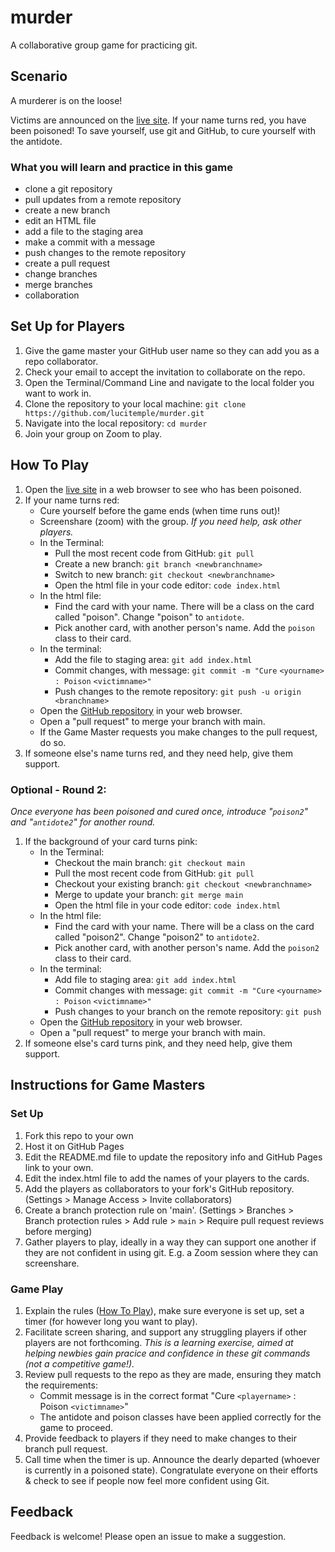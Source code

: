# murder
A collaborative group game for practicing git.

## Scenario ## 
A murderer is on the loose! 

Victims are announced on the [live site](https://lucitemple.github.io/murder/). If your name turns red, you have been poisoned! To save yourself, use git and GitHub, to cure yourself with the antidote.

### What you will learn and practice in this game ###
- clone a git repository
- pull updates from a remote repository
- create a new branch
- edit an HTML file
- add a file to the staging area
- make a commit with a message
- push changes to the remote repository
- create a pull request
- change branches
- merge branches
- collaboration

## Set Up for Players ##
1. Give the game master your GitHub user name so they can add you as a repo collaborator. 
2. Check your email to accept the invitation to collaborate on the repo.
3. Open the Terminal/Command Line and navigate to the local folder you want to work in.
4. Clone the repository to your local machine: `git clone https://github.com/lucitemple/murder.git `
5. Navigate into the local repository: `cd murder`
6. Join your group on Zoom to play.

## How To Play ##
1. Open the [live site](https://lucitemple.github.io/murder/) in a web browser to see who has been poisoned.
2. If your name turns red:
   - Cure yourself before the game ends (when time runs out)!
   - Screenshare (zoom) with the group. _If you need help, ask other players._
   - In the Terminal:
     - Pull the most recent code from GitHub: `git pull`
     - Create a new branch: `git branch <newbranchname>`
     - Switch to new branch: `git checkout <newbranchname>`
     - Open the html file in your code editor: `code index.html`
   - In the html file:
     - Find the card with your name. There will be a class on the card called "poison". Change "poison" to `antidote`.
     - Pick another card, with another person's name. Add the `poison` class to their card.
   - In the terminal: 
     - Add the file to staging area: `git add index.html`
     - Commit changes, with message: `git commit -m "Cure` `<yourname>` `: Poison` `<victimname>"`
     - Push changes to the remote repository: `git push -u origin <branchname>`
   - Open the [GitHub repository](https://github.com/lucitemple/murder) in your web browser.
   - Open a "pull request" to merge your branch with main.
   - If the Game Master requests you make changes to the pull request, do so.
3. If someone else's name turns red, and they need help, give them support.

### Optional - Round 2: ###
_Once everyone has been poisoned and cured once, introduce "`poison2`" and "`antidote2`" for another round._
1. If the background of your card turns pink:
   - In the Terminal:
     - Checkout the main branch: `git checkout main`
     - Pull the most recent code from GitHub: `git pull`
     - Checkout your existing branch: `git checkout <newbranchname>`
     - Merge to update your branch: `git merge main`
     - Open the html file in your code editor: `code index.html`
   - In the html file:
     - Find the card with your name. There will be a class on the card called "poison2". Change "poison2" to `antidote2`.
     - Pick another card, with another person's name. Add the `poison2` class to their card.
   - In the terminal: 
     - Add file to staging area: `git add index.html`
     - Commit changes with message: `git commit -m "Cure` `<yourname>` `: Poison` `<victimname>"`
     - Push changes to your branch on the remote repository: `git push`
   - Open the [GitHub repository](https://github.com/lucitemple/murder) in your web browser.
   - Open a "pull request" to merge your branch with main.
2. If someone else's card turns pink, and they need help, give them support.


## Instructions for Game Masters ##
### Set Up ###
1. Fork this repo to your own
2. Host it on GitHub Pages
3. Edit the README.md file to update the repository info and GitHub Pages link to your own.
4. Edit the index.html file to add the names of your players to the cards.
5. Add the players as collaborators to your fork's GitHub repository. (Settings > Manage Access > Invite collaborators)
6. Create a branch protection rule on 'main'. (Settings > Branches > Branch protection rules > Add rule > `main` > Require pull request reviews before merging)
7. Gather players to play, ideally in a way they can support one another if they are not confident in using git. E.g. a Zoom session where they can screenshare.

### Game Play ###
1. Explain the rules ([How To Play](https://github.com/lucitemple/murder#how-to-play)), make sure everyone is set up, set a timer (for however long you want to play).
2. Facilitate screen sharing, and support any struggling players if other players are not forthcoming. _This is a learning exercise, aimed at helping newbies gain pracice and confidence in these git commands (not a competitive game!)._
3. Review pull requests to the repo as they are made, ensuring they match the requirements:
   - Commit message is in the correct format "Cure `<playername>` : Poison `<victimname>`"
   - The antidote and poison classes have been applied correctly for the game to proceed.
4. Provide feedback to players if they need to make changes to their branch pull request.
5. Call time when the timer is up. Announce the dearly departed (whoever is currently in a poisoned state). Congratulate everyone on their efforts & check to see if people now feel more confident using Git.

## Feedback ##
Feedback is welcome! Please open an issue to make a suggestion.

